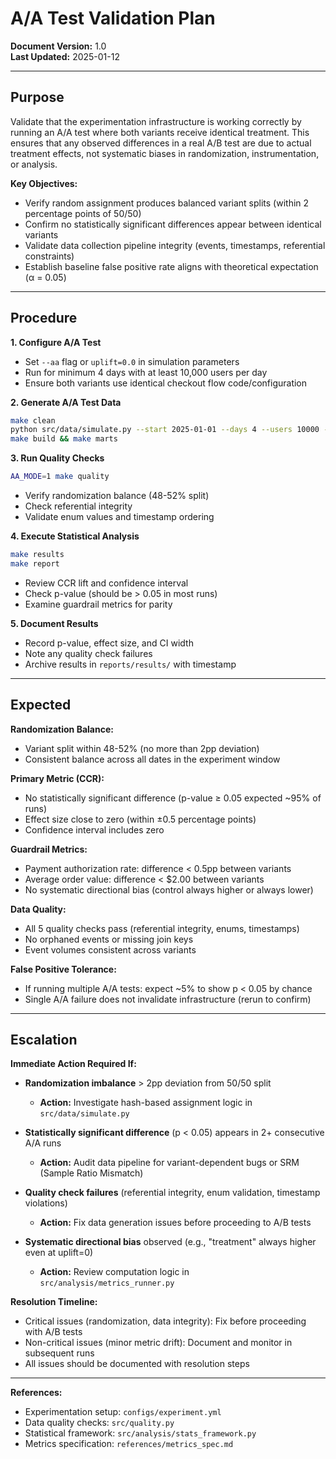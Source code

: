 # A/A Test Validation Plan

**Document Version:** 1.0  
**Last Updated:** 2025-01-12  

---

## Purpose

Validate that the experimentation infrastructure is working correctly by running an A/A test where both variants receive identical treatment. This ensures that any observed differences in a real A/B test are due to actual treatment effects, not systematic biases in randomization, instrumentation, or analysis.

**Key Objectives:**
- Verify random assignment produces balanced variant splits (within 2 percentage points of 50/50)
- Confirm no statistically significant differences appear between identical variants
- Validate data collection pipeline integrity (events, timestamps, referential constraints)
- Establish baseline false positive rate aligns with theoretical expectation (α = 0.05)

---

## Procedure

**1. Configure A/A Test**
- Set `--aa` flag or `uplift=0.0` in simulation parameters
- Run for minimum 4 days with at least 10,000 users per day
- Ensure both variants use identical checkout flow code/configuration

**2. Generate A/A Test Data**
```bash
make clean
python src/data/simulate.py --start 2025-01-01 --days 4 --users 10000 --aa
make build && make marts
```

**3. Run Quality Checks**
```bash
AA_MODE=1 make quality
```
- Verify randomization balance (48-52% split)
- Check referential integrity
- Validate enum values and timestamp ordering

**4. Execute Statistical Analysis**
```bash
make results
make report
```
- Review CCR lift and confidence interval
- Check p-value (should be > 0.05 in most runs)
- Examine guardrail metrics for parity

**5. Document Results**
- Record p-value, effect size, and CI width
- Note any quality check failures
- Archive results in `reports/results/` with timestamp

---

## Expected

**Randomization Balance:**
- Variant split within 48-52% (no more than 2pp deviation)
- Consistent balance across all dates in the experiment window

**Primary Metric (CCR):**
- No statistically significant difference (p-value ≥ 0.05 expected ~95% of runs)
- Effect size close to zero (within ±0.5 percentage points)
- Confidence interval includes zero

**Guardrail Metrics:**
- Payment authorization rate: difference < 0.5pp between variants
- Average order value: difference < $2.00 between variants
- No systematic directional bias (control always higher or always lower)

**Data Quality:**
- All 5 quality checks pass (referential integrity, enums, timestamps)
- No orphaned events or missing join keys
- Event volumes consistent across variants

**False Positive Tolerance:**
- If running multiple A/A tests: expect ~5% to show p < 0.05 by chance
- Single A/A failure does not invalidate infrastructure (rerun to confirm)

---

## Escalation

**Immediate Action Required If:**
- **Randomization imbalance** > 2pp deviation from 50/50 split
  - **Action:** Investigate hash-based assignment logic in `src/data/simulate.py`

- **Statistically significant difference** (p < 0.05) appears in 2+ consecutive A/A runs
  - **Action:** Audit data pipeline for variant-dependent bugs or SRM (Sample Ratio Mismatch)

- **Quality check failures** (referential integrity, enum validation, timestamp violations)
  - **Action:** Fix data generation issues before proceeding to A/B tests

- **Systematic directional bias** observed (e.g., "treatment" always higher even at uplift=0)
  - **Action:** Review computation logic in `src/analysis/metrics_runner.py`

**Resolution Timeline:**
- Critical issues (randomization, data integrity): Fix before proceeding with A/B tests
- Non-critical issues (minor metric drift): Document and monitor in subsequent runs
- All issues should be documented with resolution steps

---

**References:**
- Experimentation setup: `configs/experiment.yml`
- Data quality checks: `src/quality.py`
- Statistical framework: `src/analysis/stats_framework.py`
- Metrics specification: `references/metrics_spec.md`

